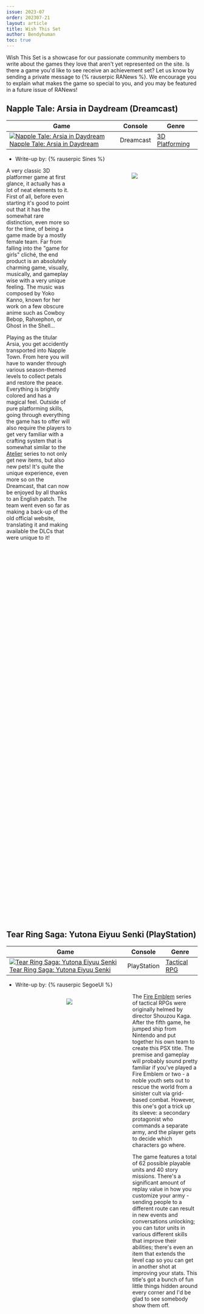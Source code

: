 ```yaml
---
issue: 2023-07
order: 202307-21
layout: article
title: Wish This Set
author: Bendyhuman
toc: true
---
```


Wish This Set is a showcase for our passionate community members to write about the games they love that aren't yet represented on the site. Is there a game you'd like to see receive an achievement set? Let us know by sending a private message to {% rauserpic RANews %}. We encourage you to explain what makes the game so special to you, and you may be featured in a future issue of RANews!

## Napple Tale: Arsia in Daydream (Dreamcast)

| Game                                                                                                                                                                                                                                                                            | Console   | Genre                                                     |
| ------------------------------------------------------------------------------------------------------------------------------------------------------------------------------------------------------------------------------------------------------------------------------- | --------- | --------------------------------------------------------- |
| <a class="gameicon-link" href="https://retroachievements.org/game/3752" target="_blank" rel="noopener"> <img class="gameicon" src="https://media.retroachievements.org/Images/000001.png" alt="Napple Tale: Arsia in Daydream"> <span>Napple Tale: Arsia in Daydream</span></a> | Dreamcast | [3D Platforming](https://retroachievements.org/game/3012) |

* Write-up by: {% rauserpic Sines %}

<figure style="text-align:center;float:right;width:50%;height:50%">
<img src="https://infinityretro.com/wp-content/uploads/2020/01/Napple-Tale-screenshot-3.png">
<figcaption></figcaption>
</figure>

A very classic 3D platformer game at first glance, it actually has a lot of neat elements to it. First of all, before even starting it's good to point out that it has the somewhat rare distinction, even more so for the time, of being a game made by a mostly female team. Far from falling into the "game for girls" cliché, the end product is an absolutely charming game, visually, musically, and gameplay wise with a very unique feeling. The music was composed by Yoko Kanno, known for her work on a few obscure anime such as Cowboy Bebop, Rahxephon, or Ghost in the Shell...

Playing as the titular Arsia, you get accidently transported into Napple Town. From here you will have to wander through various season-themed levels to collect petals and restore the peace. Everything is brightly colored and has a magical feel. Outside of pure platforming skills, going through everything the game has to offer will also require the players to get very familiar with a crafting system that is somewhat similar to the [Atelier](https://retroachievements.org/game/19610) series to not only get new items, but also new pets! It's quite the unique experience, even more so on the Dreamcast, that can now be enjoyed by all thanks to an English patch. The team went even so far as making a back-up of the old official website, translating it and making available the DLCs that were unique to it!

<br clear="right"/>

## Tear Ring Saga: Yutona Eiyuu Senki (PlayStation)

| Game                                                                                                                                                                                                                                                                                     | Console     | Genre                                                   |
| ---------------------------------------------------------------------------------------------------------------------------------------------------------------------------------------------------------------------------------------------------------------------------------------- | ----------- | ------------------------------------------------------- |
| <a class="gameicon-link" href="https://retroachievements.org/game/15711" target="_blank" rel="noopener"> <img class="gameicon" src="https://media.retroachievements.org/Images/000001.png" alt="Tear Ring Saga: Yutona Eiyuu Senki"> <span>Tear Ring Saga: Yutona Eiyuu Senki</span></a> | PlayStation | [Tactical RPG](https://retroachievements.org/game/3069) |

* Write-up by: {% rauserpic SegoeUI %}

<figure style="text-align:center;float:left;width:50%;height:50%">
<img src="https://media.retroachievements.org/Images/041205.png">
<figcaption></figcaption>
</figure>

The [Fire Emblem](https://retroachievements.org/game/7022) series of tactical RPGs were originally helmed by director Shouzou Kaga. After the fifth game, he jumped ship from Nintendo and put together his own team to create this PSX title. The premise and gameplay will probably sound pretty familiar if you've played a Fire Emblem or two - a noble youth sets out to rescue the world from a sinister cult via grid-based combat. However, this one's got a trick up its sleeve: a secondary protagonist who commands a separate army, and the player gets to decide which characters go where.

The game features a total of 62 possible playable units and 40 story missions. There's a significant amount of replay value in how you customize your army - sending people to a different route can result in new events and conversations unlocking; you can tutor units in various different skills that improve their abilities; there's even an item that extends the level cap so you can get in another shot at improving your stats. This title's got a bunch of fun little things hidden around every corner and I'd be glad to see somebody show them off.

<br clear="left"/>

## Rayman 2: Revolution (PlayStation 2)

| Game                                                                                                                                                                                                                                                        | Console       | Genre                          |
| ----------------------------------------------------------------------------------------------------------------------------------------------------------------------------------------------------------------------------------------------------------- | ------------- | ------------------------------ |
| <a class="gameicon-link" href="https://retroachievements.org/game/2995" target="_blank" rel="noopener"> <img class="gameicon" src="https://media.retroachievements.org/Images/062992.png" alt="Rayman 2: Revolution"> <span>Rayman 2: Revolution</span></a> | PlayStation 2 | 3D Platforming, Collect-a-thon |

* Write-up by: {% rauserpic PenguGG %}

<figure style="text-align:center;float:right;width:50%;height:50%">
<img src="https://cdn.mobygames.com/screenshots/16472431-rayman-2-the-great-escape-playstation-2-in-a-second-animation-wh.png">
<figcaption></figcaption>
</figure>

It goes without saying that Rayman 2 is not only the best game in the [Rayman](https://retroachievements.org/game/7658) series, but also one of the best platformer games ever. So naturally it had to get many ports, bringing us to this one, which is more a remake like the [Dreamcast](https://retroachievements.org/game/3492) version. The Playstation 2 version adds more into the original game, on top of a graphical update, that makes it a different game compared to the original. Levels have been altered and new levels that act like hub worlds have been added to instead make the transition between levels less linear and more natural. Cutscenes have been added to expand the story of the game as well as making some characters appear more frequently and adding new ones. And new upgrades have been added that can be purchased with lums, as well as other upgrades that can be found thorough the game. It really is pretty much comparable to the Dreamcast version, while being its own spin about making an enhanced version of original. It certanly has some positive and negatives compared to the other versions, but considering the type of additions to the game, it is a version that is worth considering.

<br clear="right"/>

## Captain Tsubasa \| Tecmo Cup Soccer Game \| Tecmo Cup Football Game (NES)

| Game                                                                                                                                                                                                                                                                                                                                                      | Console | Genre                                                                 |
| --------------------------------------------------------------------------------------------------------------------------------------------------------------------------------------------------------------------------------------------------------------------------------------------------------------------------------------------------------- | ------- | --------------------------------------------------------------------- |
| <a class="gameicon-link" href="https://retroachievements.org/game/2232" target="_blank" rel="noopener"> <img class="gameicon" src="https://media.retroachievements.org/Images/021354.png" alt="Captain Tsubasa \| Tecmo Cup Soccer Game \| Tecmo Cup Football Game"> <span>Captain Tsubasa \| Tecmo Cup Soccer Game \| Tecmo Cup Football Game</span></a> | NES     | [Sports - Football / Soccer](https://retroachievements.org/game/9075) |

* Write-up by: {% rauserpic danyelalejandro1980 %}

<figure style="text-align:center;float:left;width:50%;height:50%">
<img src="https://media.retroachievements.org/Images/021355.png">
<figcaption></figcaption>
</figure>

The first in the [Captain Tsubasa](https://retroachievements.org/game/6028) series is a wonderful soccer/strategy/RPG game for NES and Famicom. Based on the anime and manga, it innovated a new type of gameplay that the series has continued to change and improve ever since. Captain Tsubasa games have been present in almost all generations of consoles, and now in a successful mobile game and the multi-platform game: Captain Tsubasa: Rise of New Champions for PS4, PS5, Switch, and PC.

This game has a very interesting story. For US and Europe, it had all the names and sprites changed due to license issues and little knowledge of the Captain Tsubasa Franchise in those regions; nevertheless, in Asia, Middle East, and LATAM it was very popular so they played the Famicom version instead of the NES version. The NES version is interesting for soccer lovers, but if you love the Captain Tsubasa franchise as well you surely will love the Famicom version. It freely adapts part of the manga/anime story, but the game goes beyond that by giving you the chance to have the matches you have dreamed of.

Doing a set like this should not be challenging. The game does not have many hidden secrets or Easter eggs (unlike the others in the series) and it's kind of linear. The challenge could be making it compatible with the NES, Famicom, and translation patches. The only Tsubasa game with a set is the [third part](https://retroachievements.org/game/2717) for SNES with similar gameplay, so you may look at that game for reference. I hope both devs and players will enjoy this underrated jewel.

<br clear="left"/>

## Iggy's Reckin' Balls (Nintendo 64)

| Game                                                                                                                                                                                                                                                         | Console     | Genre                                                    |
| ------------------------------------------------------------------------------------------------------------------------------------------------------------------------------------------------------------------------------------------------------------ | ----------- | -------------------------------------------------------- |
| <a class="gameicon-link" href="https://retroachievements.org/game/10795" target="_blank" rel="noopener"> <img class="gameicon" src="https://media.retroachievements.org/Images/072144.png" alt="Iggy's Reckin' Balls"> <span>Iggy's Reckin' Balls</span></a> | Nintendo 64 | [Arcade Racing](https://retroachievements.org/game/6934) |

* Writeup by: {% rauserpic wolfman2000 %}

<figure style="text-align:center;float:right;width:50%;height:50%">
<img src="https://media.retroachievements.org/Images/023597.png">
<figcaption></figcaption>
</figure>

The Nintendo 64 came at an interesting time for gaming. The concept of playing with others was often done via visiting friends, but until the console came out, only two could play at a time or you had to worry about multi tap type expansions such as what is needed for [Super Bomberman 2](https://retroachievements.org/game/500). Now four players could play a variety of games together. Of those, racing games were easy to pick up and play. But what if you wanted your racing game to be different? What if you wanted some variety by NOT using vehicles? What if you wanted to combine platforming with racing? What if you wanted to have a miniature Spider-Man experience?

The answer lies with Iggy's Reckin' Balls. This is a tough game, but offers 100 unique courses, the ability to play custom order courses, and a variety of characters and personalities. Keep climbing up, swing your opponents off the arena, and then destroy the tower you just climbed up when you finish the race. Why? Because these balls like to wreck havoc wherever they go! This may be a silly and niche game, but I still appreciate it for what it is. Just don't take the game too seriously.

<br clear="right"/>

## Hobbit, The: The Prelude to the Lord of the Rings (PlayStation 2)

| Game                                                                                                                                                                                                                                                                                                                   | Console       | Genre                                                       |
| ---------------------------------------------------------------------------------------------------------------------------------------------------------------------------------------------------------------------------------------------------------------------------------------------------------------------- | ------------- | ----------------------------------------------------------- |
| <a class="gameicon-link" href="https://retroachievements.org/game/19258" target="_blank" rel="noopener"> <img class="gameicon" src="https://media.retroachievements.org/Images/076526.png" alt="Hobbit, The: The Prelude to the Lord of the Rings"> <span>Hobbit, The: The Prelude to the Lord of the Rings</span></a> | PlayStation 2 | [Action-Adventure](https://retroachievements.org/game/2702) |

* Writeup by: {% rauserpic ShadwSonic %}

<figure style="text-align:center;float:left;width:50%;height:50%">
<img src="https://media.retroachievements.org/Images/063732.png">
<figcaption></figcaption>
</figure>

One would think, based on its appearance, that [Sierra Entertainment](https://retroachievements.org/game/18945)'s PS2 take on The Hobbit would be one of those shallow licensed games that don't deserve recommendation... but that's not the case at all.

The mechanics are all surprisingly deep, from the combat (actual button combos) to the platforming (the precision asked for is fair yet more akin to a "real" game), to the shop (you can buy ammo, antidotes, lockpicks, Level-Up and health potions)... but _especially_ the numerous secrets hidden everywhere. For each level, this game tracks the maximum number of a great many things, including the Bravery Crystals that are this game's XP system. Getting everything in a level, even the starting town of Hobbiton that lacks any danger, is no small feat, and would be a great challenge to test players. The levels are rather long (not counting sidequests), but you can save at designated spots in the middle of them, so it wouldn't be that arduous to play for Any%... though a "one-life no saves" run for a level would likely be quite difficult for most of them. As for the levels themselves, they cover the full range of the original book, turning even spots such as "entering the troll cave" into full-fledged levels to explore. It all ends with the Battle of Five armies, the one level to not have a cap on XP (mostly due to having infinitely spawning enemies, as expected in a great war).

This is one of the very few PS2 games I own that does not have a set (or a sequel/prequel/port that has a set), and would be a great addition to RA's library too.

<br clear="left"/>

## Tiny Tank (PlayStation)

| Game                                                                                                                                                                                                                                  | Console     | Genre                   |
| ------------------------------------------------------------------------------------------------------------------------------------------------------------------------------------------------------------------------------------- | ----------- | ----------------------- |
| <a class="gameicon-link" href="https://retroachievements.org/game/7113" target="_blank" rel="noopener"> <img class="gameicon" src="https://media.retroachievements.org/Images/000001.png" alt="Tiny Tank"> <span>Tiny Tank</span></a> | PlayStation | 3D Platforming, Shooter |

* Writeup by: {% rauserpic DrJordo %}

<figure style="text-align:center;float:right;width:50%;height:50%">
<img src="https://cdn.mobygames.com/screenshots/16278881-tiny-tank-playstation-battling-the-first-boss.png">
<figcaption></figcaption>
</figure>

Recently, obscure Playstation platformer mascot Mort The Chicken made an unusual comeback, appearing in the indie smash hit platformer Pizza Tower. But, [Mort The Chicken](https://retroachievements.org/game/16526) already has a set here on RA. I would like to introduce you to the only other game released by developer AndNow, a game that has not yet received the RA treatment: Tiny Tank.

Tiny Tank is a 3D platformer/shooter with a comedic style. 100 years after sentient military robots took over the world, Tiny, a small yellow tank, is tasked with saving mankind. In the game's 13 levels, Tiny must destroy various facilities and defeat the bosses that guard them. Being a tank AND a PS1 game protagonist, Tiny naturally controls like a tank, but he has some other movement options as well. He can jump, glide, hop and roll to the sides, and turbo boost both forwards and backwards. He has a cannon for a nose, and can pick up the weapons of his fallen enemies to add to one of four slots. He also has access to "teeny weeny tanks" that can be commanded to perform a few basic tasks, or be controlled remotely. These tanks and all weapons can be upgraded by picking up the artificial brains that enemies sometimes drop. Enemies can also drop nanometal, which Tiny can use to slowly regenerate health and teeny-weeny tanks over time.

The game's humor is typical for its time. Tiny is a "mascot with attitude", created to promote a megacorporation's robot army to the American public. His dual nature as a cute mascot and a military killing machine brings him much frustration. The game's story is told through cutscenes played between most missions, gradually revealing what happened to humanity 100 years ago. In-game, Tiny is a loudmouth, constantly spouting off quips and incredibly dated references. These could make for some good achievement names!

The game's soundtrack is presented in a unique way. Instead of each level having its own theme, music tracks are picked randomly, and play as part of an in-universe radio station. In between songs, there is a talk radio program hosted by the leader of the robot army, Mutank. He reveals a lot about the game's backstory, and his own personality. Often, the boss of the next level will call in, asking for advice about overcoming their weaknesses; a clever way of revealing them to the player. So, even if you don’t care about the game's story, it’s worth having a listen.

As for possible achievements: There are two difficulties the game can be beaten on (Easy mode ends early). There is a deathless challenge built-in: The first boss, cowboy robot Black Bart, drops his hat upon defeat. Tiny can wear it, and so long as he doesn't die, he can carry it all the way to the final boss. The player can save between levels, and the hat is kept upon reloads, so the challenge doesn't have to be done in a single sitting.

<br clear="right"/>

## Moto Racer 2 (PlayStation)

| Game                                                                                                                                                                                                                                         | Console     | Genre                                              |
| -------------------------------------------------------------------------------------------------------------------------------------------------------------------------------------------------------------------------------------------- | ----------- | -------------------------------------------------- |
| <a class="gameicon-link" href="https://retroachievements.org/game/16301" target="_blank" rel="noopener"> <img class="gameicon" src="https://media.retroachievements.org/Images/000001.png" alt="Moto Racer 2"> <span>Moto Racer 2</span></a> | PlayStation | [Racing](https://retroachievements.org/game/14240) |

* Writeup by: {% rauserpic Nepiki %}

<figure style="text-align:center;float:left;width:50%;height:50%">
<img src="https://cdn.mobygames.com/screenshots/16312935-moto-racer-2-playstation-crossing-the-city.png">
<figcaption></figcaption>
</figure>

♪ Deja Vú! I've just written about [Moto Racer](https://retroachievements.org/game/13959) before, and I know it's my time to do so again! ♪

If you come here after having read my Play This Set on Moto Racer then hamha, it looks like I managed to convince you! If not, don't worry; I still will convince you. Moto Racer is one of my more beloved motorcycle racing games, and it came with an awesome achievement set that covers every nook and cranny there is. However, ignoring the set that came with it, it was a pretty short game that only had ten tracks to race on. Quality over quantity for sure, but it still makes for a relatively short campaign. So the only thing the sequel really had to do was add more tracks right? Indeed, and they did so. Oh yes they did so.

Moto Racer 2 features a total of 32(!) race tracks, yet again evenly split between motocross- and street bikes of which there are 16 motorcycles to select from. That still isn't enough for you? How about a level editor? Truly, you'll get more bang for your buck with Moto Racer 2 solely on the basis of content alone. And it's not like the tracks have suffered in terms of quality either, as they come with interesting layouts like a four-leaf clover, while also adding some new themes like a rainy forest. The racing circuits, icy mountains, and deserts are also still here to traverse.

It should be mentioned that Moto Racer 2 does use a modified version of the original's engine, so gameplay remains mostly unchanged. Not that that is an issue for me as I liked how the original controlled, but it is something to keep in mind. While certainly looking and running better, it also doesn't really come with new modes beyond the championship mode. The game that comes after, Moto Racer World Tour, does certainly improve on that front, and I'm not going to complain if you wish that either, but I'm not going to lie to you about this game's content. Still, all we need at that point is another excellent achievement set to make sure we see everything Moto Racer 2 has to offer right??

<br clear="left"/>

## \~Hack~ Mega Man X in Sonic the Hedgehog 2 (Mega Drive)

| Game                                                                                                                                                                                                                                                                                                    | Console    | Genre       |
| ------------------------------------------------------------------------------------------------------------------------------------------------------------------------------------------------------------------------------------------------------------------------------------------------------- | ---------- | ----------- |
| <a class="gameicon-link" href="https://retroachievements.org/game/2195" target="_blank" rel="noopener"> <img class="gameicon" src="https://media.retroachievements.org/Images/042885.png" alt="\~Hack~ Mega Man X in Sonic the Hedgehog 2"> <span>\~Hack~ Mega Man X in Sonic the Hedgehog 2</span></a> | Mega Drive | Platforming |

* Write-up by: {% rauserpic diablo666 %}

<figure style="text-align:center;float:right;width:50%;height:50%">
<img src="https://media.retroachievements.org/Images/020875.png">
<figcaption></figcaption>
</figure>

It seems that once again there is a new character who only "changes Sonic's body" without changing the essence of the game. But this time - the situation is more interesting than it seems. Have you heard about the hack: [Yoshi in Sonic 2](https://retroachievements.org/game/14403)? No!? So - the essence is drawn up here that in addition to the character model, new and unique mechanics have been introduced (which are transmitted from other games). In our case: here the character himself came from Capcom, has his own special techniques and, of course, there are even attempts to adapt his mechanics and himself into this game. This includes alternative paths, upgrades, and abilities.

Only one thing is missing: A decent set that would show that if someone makes competent and interesting ideas, then they need to be paid attention to.

## Granstream Saga, The (PlayStation)

| Game                                                                                                                                                                                                                                                         | Console     | Genre      |
| ------------------------------------------------------------------------------------------------------------------------------------------------------------------------------------------------------------------------------------------------------------ | ----------- | ---------- |
| <a class="gameicon-link" href="https://retroachievements.org/game/14372" target="_blank" rel="noopener"> <img class="gameicon" src="https://media.retroachievements.org/Images/039272.png" alt="Granstream Saga, The"> <span>Granstream Saga, The</span></a> | PlayStation | Action-RPG |

* Writeup by: {% rauserpic pickledyamsman %}

<figure style="text-align:center;float:left;width:50%;height:50%">
<img src="https://media.retroachievements.org/Images/039271.png">
<figcaption></figcaption>
</figure>

This is a game I played as a kid without any context of a larger franchise. I only recently learned that it is the last of a trilogy! PS1-era polygonal RPGs hold a special place in my heart since I played a lot of them growing up. This game has an interesting story, the graphical charm of the era, interesting levels that have a large variety even though the game is not short, a great soundtrack, and it even has decent voice acting. I know what you are thinking, "do we really need another PlayStation RPG?", and I say we can never have enough of them!

<br clear="left"/>